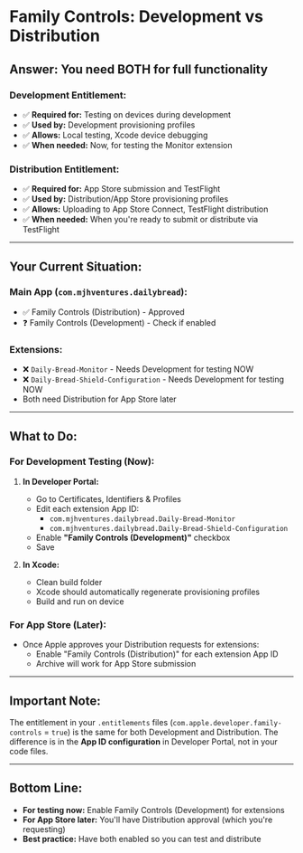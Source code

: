# Family Controls: Development vs Distribution

## Answer: **You need BOTH for full functionality**

### Development Entitlement:
- ✅ **Required for:** Testing on devices during development
- ✅ **Used by:** Development provisioning profiles
- ✅ **Allows:** Local testing, Xcode device debugging
- ✅ **When needed:** Now, for testing the Monitor extension

### Distribution Entitlement:
- ✅ **Required for:** App Store submission and TestFlight
- ✅ **Used by:** Distribution/App Store provisioning profiles
- ✅ **Allows:** Uploading to App Store Connect, TestFlight distribution
- ✅ **When needed:** When you're ready to submit or distribute via TestFlight

---

## Your Current Situation:

### Main App (`com.mjhventures.dailybread`):
- ✅ Family Controls (Distribution) - Approved
- ❓ Family Controls (Development) - Check if enabled

### Extensions:
- ❌ `Daily-Bread-Monitor` - Needs Development for testing NOW
- ❌ `Daily-Bread-Shield-Configuration` - Needs Development for testing NOW
- Both need Distribution for App Store later

---

## What to Do:

### For Development Testing (Now):
1. **In Developer Portal:**
   - Go to Certificates, Identifiers & Profiles
   - Edit each extension App ID:
     - `com.mjhventures.dailybread.Daily-Bread-Monitor`
     - `com.mjhventures.dailybread.Daily-Bread-Shield-Configuration`
   - Enable **"Family Controls (Development)"** checkbox
   - Save

2. **In Xcode:**
   - Clean build folder
   - Xcode should automatically regenerate provisioning profiles
   - Build and run on device

### For App Store (Later):
- Once Apple approves your Distribution requests for extensions:
  - Enable "Family Controls (Distribution)" for each extension App ID
  - Archive will work for App Store submission

---

## Important Note:

The entitlement in your `.entitlements` files (`com.apple.developer.family-controls` = `true`) is the same for both Development and Distribution. The difference is in the **App ID configuration** in Developer Portal, not in your code files.

---

## Bottom Line:

- **For testing now:** Enable Family Controls (Development) for extensions
- **For App Store later:** You'll have Distribution approval (which you're requesting)
- **Best practice:** Have both enabled so you can test and distribute

